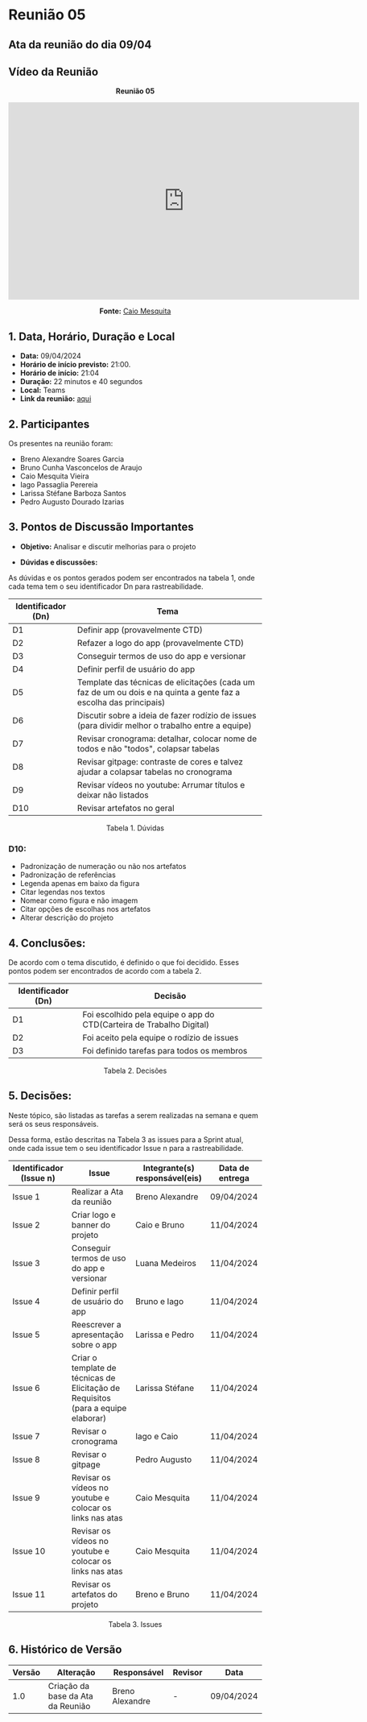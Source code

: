 # Reunião 05

## Ata da reunião do dia 09/04

## Vídeo da Reunião

<center>

**Reunião 05**

<iframe width="697" height="392" src="https://www.youtube.com/embed/DnWkrJU0tEo" title="Reunião 05 Requisitos g02" frameborder="0" allow="accelerometer; autoplay; clipboard-write; encrypted-media; gyroscope; picture-in-picture; web-share" referrerpolicy="strict-origin-when-cross-origin" allowfullscreen></iframe>

**Fonte:** [Caio Mesquita](https://github.com/caiomesvie)
</center>

## 1. Data, Horário, Duração e Local

- **Data:** 09/04/2024
- **Horário de início previsto:** 21:00.
- **Horário de início:** 21:04
- **Duração:** 22 minutos e 40 segundos
- **Local:** Teams 
- **Link da reunião:** [aqui](https://www.youtube.com/watch?v=DnWkrJU0tEo)

## 2. Participantes

Os presentes na reunião foram:

- Breno Alexandre Soares Garcia
- Bruno Cunha Vasconcelos de Araujo
- Caio Mesquita Vieira
- Iago Passaglia Perereia
- Larissa Stéfane Barboza Santos
- Pedro Augusto Dourado Izarias

## 3. Pontos de Discussão Importantes

- **Objetivo:** Analisar e discutir melhorias para o projeto

- **Dúvidas e discussões:**

As dúvidas e os pontos gerados podem ser encontrados na tabela 1, onde cada tema tem o seu identificador Dn para rastreabilidade.

| Identificador (Dn) | Tema                                                                                                              |
| ------------------ | ----------------------------------------------------------------------------------------------------------------- |
| D1                 | Definir app (provavelmente CTD)                                                                                   |
| D2                 | Refazer a logo do app (provavelmente CTD)                                                                         |
| D3                 | Conseguir termos de uso do app e versionar                                                                        |
| D4                 | Definir perfil de usuário do app                                                                                  |
| D5                 | Template das técnicas de elicitações (cada um faz de um ou dois e na quinta a gente faz a escolha das principais) |
| D6                 | Discutir sobre a ideia de fazer rodízio de issues (para dividir melhor o trabalho entre a equipe)                 |
| D7                 | Revisar cronograma: detalhar, colocar nome de todos e não "todos", colapsar tabelas                               |
| D8                 | Revisar gitpage: contraste de cores e talvez ajudar a colapsar tabelas no cronograma                              |
| D9                 | Revisar vídeos no youtube: Arrumar títulos e deixar não listados                                                  |
| D10                | Revisar artefatos no geral                                                                                        |

<p align="center"> Tabela 1. Dúvidas </p>

### **D10:**
* Padronização de numeração ou não nos artefatos
* Padronização de referências
* Legenda apenas em baixo da figura
* Citar legendas nos textos
* Nomear como figura e não imagem
* Citar opções de escolhas nos artefatos
* Alterar descrição do projeto


## 4. Conclusões: 

De acordo com o tema discutido, é definido o que foi decidido. Esses pontos podem ser encontrados de acordo com a tabela 2.

| Identificador (Dn) | Decisão                                                              |
| ------------------ | -------------------------------------------------------------------- |
| D1                 | Foi escolhido pela equipe o app do CTD(Carteira de Trabalho Digital) |
| D2                 | Foi aceito pela equipe o rodízio de issues                           |
| D3                 | Foi definido tarefas para todos os membros                           |

<p align="center"> Tabela 2. Decisões </p>

## 5. Decisões:

Neste tópico, são listadas as tarefas a serem realizadas na semana e quem será os seus responsáveis.

Dessa forma, estão descritas na Tabela 3 as issues para a Sprint atual, onde cada issue tem o seu identificador Issue n para a rastreabilidade.

| Identificador (Issue n) | Issue                                                                             | Integrante(s) responsável(eis) | Data de entrega |
| ----------------------- | --------------------------------------------------------------------------------- | ------------------------------ | --------------- |
| Issue 1                 | Realizar a Ata da reunião                                                         | Breno Alexandre                | 09/04/2024      |
| Issue 2                 | Criar logo e banner do projeto                                                    | Caio e Bruno                   | 11/04/2024      |
| Issue 3                 | Conseguir termos de uso do app e versionar                                        | Luana Medeiros                 | 11/04/2024      |
| Issue 4                 | Definir perfil de usuário do app                                                  | Bruno e Iago                   | 11/04/2024      |
| Issue 5                 | Reescrever a apresentação sobre o app                                             | Larissa e Pedro                | 11/04/2024      |
| Issue 6                 | Criar o template de técnicas de Elicitação de Requisitos (para a equipe elaborar) | Larissa Stéfane                | 11/04/2024      |
| Issue 7                 | Revisar o cronograma                                                              | Iago e Caio                    | 11/04/2024      |
| Issue 8                 | Revisar o gitpage                                                                 | Pedro Augusto                  | 11/04/2024      |
| Issue 9                 | Revisar os vídeos no youtube e colocar os links nas atas                          | Caio Mesquita                  | 11/04/2024      |
| Issue 10                | Revisar os vídeos no youtube e colocar os links nas atas                          | Caio Mesquita                  | 11/04/2024      |
| Issue 11                | Revisar os artefatos do projeto                                                   | Breno e Bruno                  | 11/04/2024      |

<p align="center"> Tabela 3. Issues</p>


## 6. Histórico de Versão

| Versão | Alteração                         | Responsável     | Revisor | Data       |
| ------ | --------------------------------- | --------------- | ------- | ---------- |
| 1.0    | Criação da base da Ata da Reunião | Breno Alexandre | -       | 09/04/2024 |
